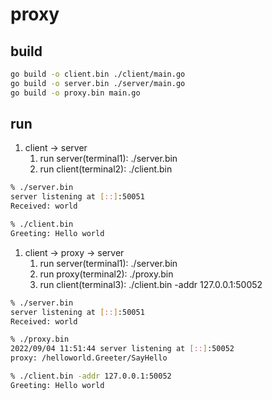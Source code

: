 # proxy

## build

```bash
go build -o client.bin ./client/main.go
go build -o server.bin ./server/main.go
go build -o proxy.bin main.go
```

## run

1. client -> server
   1. run server(terminal1): ./server.bin
   2. run client(terminal2): ./client.bin

```bash
% ./server.bin 
server listening at [::]:50051
Received: world

% ./client.bin
Greeting: Hello world
```

1. client -> proxy -> server
   1. run server(terminal1): ./server.bin
   2. run proxy(terminal2): ./proxy.bin
   3. run client(terminal3): ./client.bin -addr 127.0.0.1:50052

```bash
% ./server.bin 
server listening at [::]:50051
Received: world

% ./proxy.bin 
2022/09/04 11:51:44 server listening at [::]:50052
proxy: /helloworld.Greeter/SayHello

% ./client.bin -addr 127.0.0.1:50052
Greeting: Hello world
```
